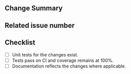 <!-- Thank you for your contribution! -->
<!-- Unless your change is trivial, please create an issue to discuss the change before creating a PR -->
<!-- See https://lyz-code.github.io/repository-pattern/contributing for help on Contributing -->

## Change Summary

<!-- Please give a short summary of the changes. -->

## Related issue number

<!-- Are there any issues opened that will be resolved by merging this change? -->

## Checklist

* [ ] Unit tests for the changes exist.
* [ ] Tests pass on CI and coverage remains at 100%.
* [ ] Documentation reflects the changes where applicable.
